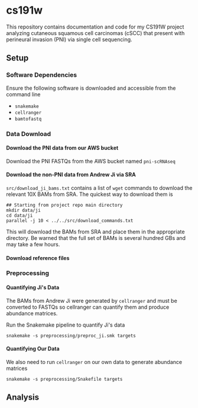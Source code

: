 # cs191w
This repository contains documentation and code for my CS191W project analyzing cutaneous squamous cell
carcinomas (cSCC) that present with perineural invasion (PNI) via single cell sequencing.

## Setup
### Software Dependencies
Ensure the following software is downloaded and accessible from the command line
* `snakemake`
* `cellranger`
* `bamtofastq`

### Data Download
#### Download the PNI data from our AWS bucket

Download the PNI FASTQs from the AWS bucket named `pni-scRNAseq`

#### Download the non-PNI data from Andrew Ji via SRA
`src/download_ji_bams.txt` contains a list of `wget` commands to download the relevant 10X BAMs from SRA.
The quickest way to download them is 

```
## Starting from project repo main directory
mkdir data/ji
cd data/ji
parallel -j 10 < ../../src/download_commands.txt
```

This will download the BAMs from SRA and place them in the appropriate directory. Be warned
that the full set of BAMs is several hundred GBs and may take a few hours.

#### Download reference files

### Preprocessing
#### Quantifying Ji's Data
The BAMs from Andrew Ji were generated by `cellranger` and must be converted to FASTQs so
cellranger can quantify them and produce abundance matrices.

Run the Snakemake pipeline to quantify Ji's data

```
snakemake -s preprocessing/preproc_ji.smk targets
```

#### Quantifying Our Data

We also need to run `cellranger` on our own data to generate abundance matrices

```
snakemake -s preprocessing/Snakefile targets
```

## Analysis





